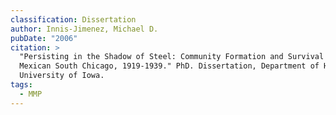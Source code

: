 ```yaml
---
classification: Dissertation
author: Innis-Jimenez, Michael D.
pubDate: "2006"
citation: >
  "Persisting in the Shadow of Steel: Community Formation and Survival in
  Mexican South Chicago, 1919-1939." PhD. Dissertation, Department of History,
  University of Iowa.
tags:
  - MMP
---
```

